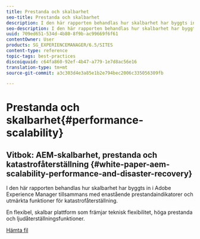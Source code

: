 ```yaml
---
title: Prestanda och skalbarhet
seo-title: Prestanda och skalbarhet
description: I den här rapporten behandlas hur skalbarhet har byggts in i AEM tillsammans med prestandaindikatorer och funktioner för katastrofåterställning.
seo-description: I den här rapporten behandlas hur skalbarhet har byggts in i AEM tillsammans med prestandaindikatorer och funktioner för katastrofåterställning.
uuid: 709ed651-534d-4b80-8f9b-ac99669f6f61
contentOwner: User
products: SG_EXPERIENCEMANAGER/6.5/SITES
content-type: reference
topic-tags: best-practices
discoiquuid: c64fa860-92ef-4b47-a779-1e7d8ac56e16
translation-type: tm+mt
source-git-commit: a3c303d4e3a85e1b2e794bec2006c335056309fb

---
```



# Prestanda och skalbarhet{#performance-scalability}

## Vitbok: AEM-skalbarhet, prestanda och katastrofåterställning {#white-paper-aem-scalability-performance-and-disaster-recovery}

I den här rapporten behandlas hur skalbarhet har byggts in i Adobe Experience Manager tillsammans med enastående prestandaindikatorer och utmärkta funktioner för katastrofåterställning.

En flexibel, skalbar plattform som främjar teknisk flexibilitet, höga prestanda och ljudåterställningsfunktioner.

[Hämta fil](assets/aem_scalability_whitepaperfinal-06122015je.pdf)
